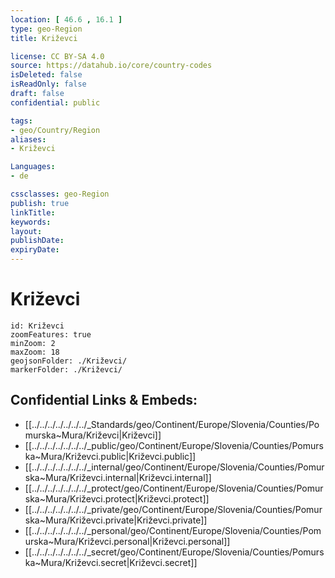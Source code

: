 ```yaml
---
location: [ 46.6 , 16.1 ] 
type: geo-Region
title: Križevci

license: CC BY-SA 4.0
source: https://datahub.io/core/country-codes
isDeleted: false
isReadOnly: false
draft: false
confidential: public

tags:
- geo/Country/Region
aliases:
- Križevci

Languages:
- de

cssclasses: geo-Region
publish: true
linkTitle: 
keywords: 
layout: 
publishDate: 
expiryDate: 
---
```


# Križevci

```leaflet
id: Križevci
zoomFeatures: true 
minZoom: 2 
maxZoom: 18
geojsonFolder: ./Križevci/
markerFolder: ./Križevci/
```


## Confidential Links & Embeds: 
- [[../../../../../../../_Standards/geo/Continent/Europe/Slovenia/Counties/Pomurska~Mura/Križevci|Križevci]] 
- [[../../../../../../../_public/geo/Continent/Europe/Slovenia/Counties/Pomurska~Mura/Križevci.public|Križevci.public]] 
- [[../../../../../../../_internal/geo/Continent/Europe/Slovenia/Counties/Pomurska~Mura/Križevci.internal|Križevci.internal]] 
- [[../../../../../../../_protect/geo/Continent/Europe/Slovenia/Counties/Pomurska~Mura/Križevci.protect|Križevci.protect]] 
- [[../../../../../../../_private/geo/Continent/Europe/Slovenia/Counties/Pomurska~Mura/Križevci.private|Križevci.private]] 
- [[../../../../../../../_personal/geo/Continent/Europe/Slovenia/Counties/Pomurska~Mura/Križevci.personal|Križevci.personal]] 
- [[../../../../../../../_secret/geo/Continent/Europe/Slovenia/Counties/Pomurska~Mura/Križevci.secret|Križevci.secret]] 

